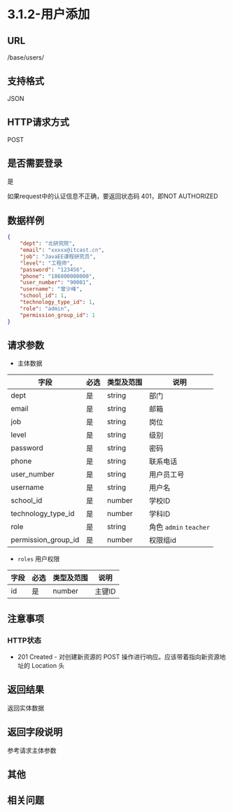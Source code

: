 # 3.1.2-用户添加

## URL

/base/users/

## 支持格式

JSON

## HTTP请求方式

POST

## 是否需要登录

是

如果request中的认证信息不正确，要返回状态码 401，即NOT AUTHORIZED

## 数据样例

```json
{
    "dept": "北研究院",
    "email": "xxxxx@itcast.cn",
    "job": "JavaEE课程研究员",
    "level": "工程师",
    "password": "123456",
    "phone": "186000000000",
    "user_number": "90001",
    "username": "曾少峰",
    "school_id": 1,
    "technology_type_id": 1,
    "role": "admin",
    "permission_group_id": 1
}
```

## 请求参数

- 主体数据

字段 | 必选 | 类型及范围 | 说明
----|------|----------|-------------
dept                    |   是   | string  | 部门
email                   |   是   | string  | 邮箱
job                     |   是   | string  | 岗位
level                   |   是   | string  | 级别
password                |   是   | string  | 密码
phone                   |   是   | string  | 联系电话
user_number             |   是   | string  | 用户员工号
username                |   是   | string  | 用户名
school_id               |   是   | number  | 学校ID
technology_type_id      |   是   | number  | 学科ID
role                    |   是   | string  | 角色 `admin` `teacher`
permission_group_id     |   是   | number  | 权限组id

- `roles` 用户权限

字段 | 必选 | 类型及范围 | 说明
----|------|----------|-------------
id                    |   是   | number    | 主键ID

## 注意事项

### HTTP状态

- 201 Created - 对创建新资源的 POST 操作进行响应。应该带着指向新资源地址的 Location 头

## 返回结果

返回实体数据

## 返回字段说明

参考请求主体参数

## 其他

## 相关问题
